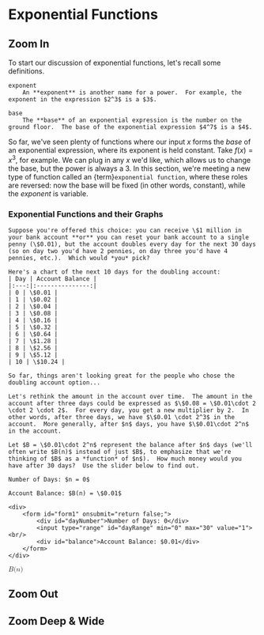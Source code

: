 # Exponential Functions

## Zoom In
To start our discussion of exponential functions, let's recall some definitions.
```{glossary}
exponent
    An **exponent** is another name for a power.  For example, the exponent in the expression $2^3$ is a $3$.

base
    The **base** of an exponential expression is the number on the ground floor.  The base of the exponential expression $4^7$ is a $4$.
```

So far, we've seen plenty of functions where our input $x$ forms the *base* of an exponential expression, where its exponent is held constant.  Take $f(x) = x^3$, for example.  We can plug in any $x$ we'd like, which allows us to change the base, but the power is always a 3.  In this section, we're meeting a new type of function called an {term}`exponential function`, where these roles are reversed: now the base will be fixed (in other words, constant), while the *exponent* is variable.

### Exponential Functions and their Graphs

```{prf:example}
Suppose you're offered this choice: you can receive \$1 million in your bank account **or** you can reset your bank account to a single penny (\$0.01), but the account doubles every day for the next 30 days (so on day two you'd have 2 pennies, on day three you'd have 4 pennies, etc.).  Which would *you* pick?

Here's a chart of the next 10 days for the doubling account:
| Day | Account Balance |
|:---:|:---------------:|
| 0 | \$0.01 |
| 1 | \$0.02 |
| 2 | \$0.04 |
| 3 | \$0.08 |
| 4 | \$0.16 |
| 5 | \$0.32 |
| 6 | \$0.64 |
| 7 | \$1.28 |
| 8 | \$2.56 |
| 9 | \$5.12 |
| 10 | \$10.24 |

So far, things aren't looking great for the people who chose the doubling account option...

Let's rethink the amount in the account over time.  The amount in the account after three days could be expressed as $\$0.08 = \$0.01\cdot 2 \cdot 2 \cdot 2$.  For every day, you get a new multiplier by 2.  In other words, after three days, we have $\$0.01 \cdot 2^3$ in the account.  More generally, after $n$ days, you have $\$0.01\cdot 2^n$ in the account.

Let $B = \$0.01\cdot 2^n$ represent the balance after $n$ days (we'll often write $B(n)$ instead of just $B$, to emphasize that we're thinking of $B$ as a *function* of $n$).  How much money would you have after 30 days?  Use the slider below to find out.

Number of Days: $n = 0$

Account Balance: $B(n) = \$0.01$

<div>
    <form id="form1" onsubmit="return false;">
        <div id="dayNumber">Number of Days: 0</div>
        <input type="range" id="dayRange" min="0" max="30" value="1"><br/>
        <div id="balance">Account Balance: $0.01</div>
    </form>
</div>
```
<math xmlns="http://www.w3.org/1998/Math/MathML">
  <mi>B</mi>
  <mo stretchy="false">(</mo>
  <mi>n</mi>
  <mo stretchy="false">)</mo>
</math>

## Zoom Out

## Zoom Deep & Wide

<script src="../../../../_static/1-exponential-functions.js">// handles events
</script>